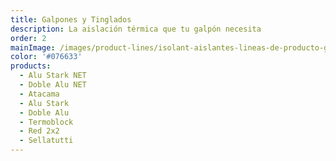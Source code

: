 ```yaml
---
title: Galpones y Tinglados
description: La aislación térmica que tu galpón necesita
order: 2
mainImage: /images/product-lines/isolant-aislantes-lineas-de-producto-galpones-tinglados.jpg
color: '#076633'
products:
  - Alu Stark NET
  - Doble Alu NET
  - Atacama
  - Alu Stark
  - Doble Alu
  - Termoblock
  - Red 2x2
  - Sellatutti
---
```

